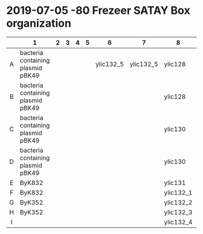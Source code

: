 # 2019-07-05 -80 Frezeer SATAY Box organization

|   | 1  |  2 |  3 | 4  | 5  |  6 | 7  | 8  | 9  |
|:---:|---|---|---|---|---|---|---|---|---|
| A  | bacteria containing <br> plasmid  pBK49   |   |   |   |   | ylic132_5 | ylic132_5 | ylic128 | yLL135 |
|  B | bacteria containing <br> plasmid  pBK49  |   |   |   |   |   |   | ylic128 | yLL135 |
| C  | bacteria containing <br> plasmid  pBK49  |   |   |   |   |   |   | ylic130  | yLL135  |
| D  | bacteria containing <br> plasmid  pBK49  |   |   |   |   |   |   | ylic130 | yLL135  |
| E  | ByK832 |   |   |   |   |   |   | ylic131  | ylic131  |
|  F | ByK832 |   |   |   |   |   |   | ylic132_1 | ylic132_1 |
| G  | ByK352 |   |   |   |   |   |   | ylic132_2 | ylic132_2 |
|  H | ByK352  |   |   |   |   |   |   | ylic132_3 | ylic132_3 |
|  I |   |   |   |   |   |   |   | ylic132_4 | ylic132_4 |
